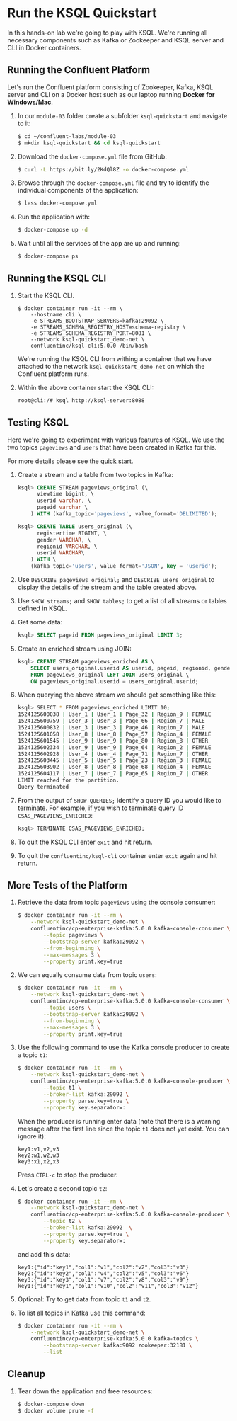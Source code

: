 # Run the KSQL Quickstart

In this hands-on lab we're going to play with KSQL. We're running all necessary components such as Kafka or Zookeeper and KSQL server and CLI in Docker containers.

## Running the Confluent Platform

Let's run the Confluent platform consisting of Zookeeper, Kafka, KSQL server and CLI on a Docker host such as our laptop running **Docker for Windows/Mac**.

1. In our `module-03` folder create a subfolder `ksql-quickstart` and navigate to it:

    ```bash
    $ cd ~/confluent-labs/module-03
    $ mkdir ksql-quickstart && cd ksql-quickstart
    ```

2. Download the `docker-compose.yml` file from GitHub:

    ```bash
    $ curl -L https://bit.ly/2KdQl8Z -o docker-compose.yml
    ```

3. Browse through the `docker-compose.yml` file and try to identify the individual components of the application:

    ```bash
    $ less docker-compose.yml
    ```

4. Run the application with:                

    ```bash
    $ docker-compose up -d
    ```

5. Wait until all the services of the app are up and running:    

    ```bash
    $ docker-compose ps
    ```

## Running the KSQL CLI

1. Start the KSQL CLI.

    ```
    $ docker container run -it --rm \
        --hostname cli \
        -e STREAMS_BOOTSTRAP_SERVERS=kafka:29092 \
        -e STREAMS_SCHEMA_REGISTRY_HOST=schema-registry \
        -e STREAMS_SCHEMA_REGISTRY_PORT=8081 \
        --network ksql-quickstart_demo-net \
        confluentinc/ksql-cli:5.0.0 /bin/bash
    ```

    We're running the KSQL CLI from withing a container that we have attached to the network `ksql-quickstart_demo-net` on which the Confluent platform runs.

2. Within the above container start the KSQL CLI:

    ```bash
    root@cli:/# ksql http://ksql-server:8088
    ```

## Testing KSQL

Here we're going to experiment with various features of KSQL. We use the two topics `pageviews` and `users` that have been created in Kafka for this. 

For more details please see the [quick start](https://docs.confluent.io/current/ksql/docs/tutorials/basics-docker.html#ksql-quickstart-docker).

1. Create a stream and a table from two topics in Kafka:

    ```SQL
    ksql> CREATE STREAM pageviews_original (\
          viewtime bigint, \
          userid varchar, \
          pageid varchar \
        ) WITH (kafka_topic='pageviews', value_format='DELIMITED');

    ksql> CREATE TABLE users_original (\
          registertime BIGINT, \
          gender VARCHAR, \
          regionid VARCHAR, \
          userid VARCHAR\
        ) WITH \
        (kafka_topic='users', value_format='JSON', key = 'userid');

2. Use `DESCRIBE pageviews_original;` and `DESCRIBE users_original` to display the details of the stream and the table created above.

3. Use `SHOW streams;` and `SHOW tables;` to get a list of all streams or tables defined in KSQL.

4. Get some data:

    ```sql
    ksql> SELECT pageid FROM pageviews_original LIMIT 3;
    ```

5. Create an enriched stream using JOIN:

    ```sql
    ksql> CREATE STREAM pageviews_enriched AS \
        SELECT users_original.userid AS userid, pageid, regionid, gender \
        FROM pageviews_original LEFT JOIN users_original \
        ON pageviews_original.userid = users_original.userid;
    ```

6. When querying the above stream we should get something like this:

    ```bash
    ksql> SELECT * FROM pageviews_enriched LIMIT 10;
    1524125600038 | User_1 | User_1 | Page_32 | Region_9 | FEMALE
    1524125600759 | User_3 | User_3 | Page_66 | Region_7 | MALE
    1524125600832 | User_3 | User_3 | Page_46 | Region_7 | MALE
    1524125601058 | User_8 | User_8 | Page_57 | Region_4 | FEMALE
    1524125601545 | User_9 | User_9 | Page_80 | Region_8 | OTHER
    1524125602334 | User_9 | User_9 | Page_64 | Region_2 | FEMALE
    1524125602928 | User_4 | User_4 | Page_71 | Region_7 | OTHER
    1524125603445 | User_5 | User_5 | Page_23 | Region_3 | FEMALE
    1524125603902 | User_8 | User_8 | Page_68 | Region_4 | FEMALE
    1524125604117 | User_7 | User_7 | Page_65 | Region_7 | OTHER
    LIMIT reached for the partition.
    Query terminated
    ```

7. From the output of `SHOW QUERIES;` identify a query ID you would like to terminate. For example, if you wish to terminate query ID `CSAS_PAGEVIEWS_ENRICHED`:

    ```sql
    ksql> TERMINATE CSAS_PAGEVIEWS_ENRICHED;
    ```

8. To quit the KSQL CLI enter `exit` and hit return.
9. To quit the `confluentinc/ksql-cli` container enter `exit` again and hit return.

## More Tests of the Platform

1. Retrieve the data from topic `pageviews` using the console consumer:

    ```bash
    $ docker container run -it --rm \
        --network ksql-quickstart_demo-net \
        confluentinc/cp-enterprise-kafka:5.0.0 kafka-console-consumer \
            --topic pageviews \
            --bootstrap-server kafka:29092 \
            --from-beginning \
            --max-messages 3 \
            --property print.key=true
    ```

2. We can equally consume data from topic `users`:

    ```bash
    $ docker container run -it --rm \
        --network ksql-quickstart_demo-net \
        confluentinc/cp-enterprise-kafka:5.0.0 kafka-console-consumer \
            --topic users \
            --bootstrap-server kafka:29092 \
            --from-beginning \
            --max-messages 3 \
            --property print.key=true

3. Use the following command to use the Kafka console producer to create a topic `t1`:

    ```bash
    $ docker container run -it --rm \
        --network ksql-quickstart_demo-net \
        confluentinc/cp-enterprise-kafka:5.0.0 kafka-console-producer \
            --topic t1 \
            --broker-list kafka:29092 \
            --property parse.key=true \
            --property key.separator=:
    ```

    When the producer is running enter data (note that there is a warning message after the first line since the topic `t1` does not yet exist. You can ignore it):

    ```
    key1:v1,v2,v3
    key2:w1,w2,w3
    key3:x1,x2,x3
    ```

    Press `CTRL-c` to stop the producer.

4. Let's create a second topic `t2`:

    ```bash
    $ docker container run -it --rm \
        --network ksql-quickstart_demo-net \
        confluentinc/cp-enterprise-kafka:5.0.0 kafka-console-producer \
            --topic t2 \
            --broker-list kafka:29092  \
            --property parse.key=true \
            --property key.separator=:
    ```

    and add this data:

    ```
    key1:{"id":"key1","col1":"v1","col2":"v2","col3":"v3"}
    key2:{"id":"key2","col1":"v4","col2":"v5","col3":"v6"}
    key3:{"id":"key3","col1":"v7","col2":"v8","col3":"v9"}
    key1:{"id":"key1","col1":"v10","col2":"v11","col3":"v12"}
    ```

5. Optional: Try to get data from topic `t1` and `t2`.


9. To list all topics in Kafka use this command:

    ```bash
    $ docker container run -it --rm \
        --network ksql-quickstart_demo-net \
        confluentinc/cp-enterprise-kafka:5.0.0 kafka-topics \
            --bootstrap-server kafka:9092 zookeeper:32181 \
            --list
    ```

## Cleanup

1. Tear down the application and free resources:

    ```bash
    $ docker-compose down
    $ docker volume prune -f
    ```
